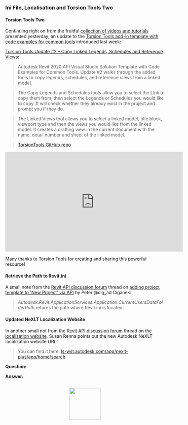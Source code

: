 <head>
<meta http-equiv="Content-Type" content="text/html; charset=utf-8">
<link rel="stylesheet" type="text/css" href="bc.css">
<script src="https://cdn.rawgit.com/google/code-prettify/master/loader/run_prettify.js" type="text/javascript"></script>
<script async src="https://platform.twitter.com/widgets.js" charset="utf-8"></script>
</head>

<!---

- in 15056740 [Adding Project Template to 'New Project' via API]
https://forums.autodesk.com/t5/revit-api-forum/adding-project-template-to-new-project-via-api/m-p/8585348
Peter @cig_ad Ciganek just discovered:
> Autodesk.Revit.ApplicationServices.Application.CurrentUsersDataFolderPath returns the path where Revit.ini is located.

- in [localization website](https://forums.autodesk.com/t5/revit-api-forum/localization-website/m-p/8500166),
Susan Renna pointed out the new location for the Autodesk NeXLT localization website:
> You can find it here:  https://ls-wst.autodesk.com/app/nexlt-plus/app/home/search

- Torsion Tools Update #2 - Copy Linked Legends, Schedules and Reference Views
  https://youtu.be/C2dBRqXl9UA
  <iframe width="560" height="315" src="https://www.youtube.com/embed/C2dBRqXl9UA" frameborder="0" allow="accelerometer; autoplay; encrypted-media; gyroscope; picture-in-picture" allowfullscreen></iframe>
  GitHub: https://github.com/TorsionTools/R20
  Autodesk Revit 2020 API Visual Studio Solution Template with Code Examples for Common Tools
  Update #2 will walk through the added tools to Copy Legends, Schedules, and Reference Views  from a Linked Model. 
  The Copy Legends and Schedules tools allow you to select the Link to copy them from, and then select the Legends or Schedules you would like to copy. It will check to see if they already exist in the project and prompt you if they do. 
  The Linked Views tool will allow you to select a Linked Model, Title Block, Viewport Type and then the Views you would like from the Linked Model. It will create a drafting view in the current Document with the Name, Detail Number and Sheet of the Linked Model.


twitter:

the #RevitAPI #DynamoBim @AutodeskForge @AutodeskRevit #bim #ForgeDevCon 


&ndash; 
...

linkedin:


#bim #DynamoBim #ForgeDevCon #Revit #API #IFC #SDK #AI #VisualStudio #Autodesk #AEC #adsk

the [Revit API discussion forum](http://forums.autodesk.com/t5/revit-api-forum/bd-p/160) thread

<center>
<img src="img/" alt="" title="" width="100"/>
<p style="font-size: 80%; font-style:italic"></p>
</center>

-->

### Ini File, Localisation and Torsion Tools Two




#### <a name="2"></a>Torsion Tools Two

Continuing right on from the
fruitful [collection of videos and tutorials](https://thebuildingcoder.typepad.com/blog/2020/02/search-for-getting-started-tutorials-and-videos.html) presented
yesterday, an update to
the [Torsion Tools add-in template with code examples for common tools](https://thebuildingcoder.typepad.com/blog/2020/01/torsion-tools-command-event-and-info-in-da4r.html) introduced last week:

[Torsion Tools Update #2 &ndash; Copy Linked Legends, Schedules and Reference Views](https://youtu.be/C2dBRqXl9UA):

> Autodesk Revit 2020 API Visual Studio Solution Template with Code Examples for Common Tools.
Update #2 walks through the added tools to copy legends, schedules, and reference views from a linked model.

> The Copy Legends and Schedules tools allow you to select the Link to copy them from, then select the Legends or Schedules you would like to copy.
It will check whether they already exist in the project and prompt you if they do.

> The Linked Views tool allows you to select a linked model, title block, viewport type and then the views you would like from the linked model.
It creates a drafting view in the current document with the name, detail number and sheet of the linked model.

> [TorsionTools GitHub repo](https://github.com/TorsionTools/R20)

<center>
<iframe width="560" height="315" src="https://www.youtube.com/embed/C2dBRqXl9UA" frameborder="0" allow="accelerometer; autoplay; encrypted-media; gyroscope; picture-in-picture" allowfullscreen></iframe>
</center>

Many thanks to Torsion Tools for creating and sharing this powerful resource!

#### <a name="3"></a>Retrieve the Path to Revit.ini

A small note from
the [Revit API discussion forum](http://forums.autodesk.com/t5/revit-api-forum/bd-p/160) thread
on [adding project template to 'New Project' via API](https://forums.autodesk.com/t5/revit-api-forum/adding-project-template-to-new-project-via-api/m-p/8585348) by 
Peter @cig_ad Ciganek:

> *Autodesk.Revit.ApplicationServices.Application.CurrentUsersDataFolderPath* returns the path where Revit.ini is located.

#### <a name="4"></a>Updated NeXLT Localization Website

In another small not from 
the [Revit API discussion forum](http://forums.autodesk.com/t5/revit-api-forum/bd-p/160) thread
on the [localization website](https://forums.autodesk.com/t5/revit-api-forum/localization-website/m-p/8500166),
Susan Renna points out the new Autodesk NeXLT localization website URL:

> You can find it here: [ls-wst.autodesk.com/app/nexlt-plus/app/home/search](https://ls-wst.autodesk.com/app/nexlt-plus/app/home/search)




**Question:** 

**Answer:** 


<pre class="code">
</pre>


<center>
<img src="img/" alt="" title="" width="100"/>
</center>


